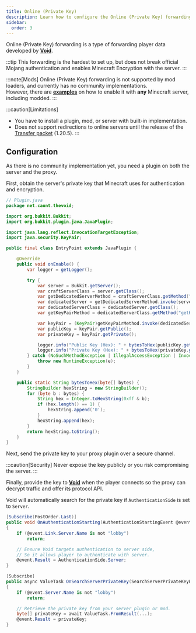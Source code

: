 ```yaml
---
title: Online (Private Key)
description: Learn how to configure the Online (Private Key) forwarding.
sidebar:
  order: 3
---
```


Online (Private Key) forwarding is a type of forwarding player data developed by [**Void**](https://github.com/caunt/Void).

:::tip
This forwarding is the hardest to set up, but does not break official Mojang authentication and enables Minecraft Encryption with the server.
:::

:::note[Mods]
Online (Private Key) forwarding is not supported by mod loaders, and currently has no community implementations.  
However, there are [**examples**](https://github.com/caunt/Void/blob/main/src/Servers/Bukkit/src/main/java/net/caunt/thevoid/EntryPoint.java) on how to enable it with **any** Minecraft server, including modded.
:::

:::caution[Limitations]
- You have to install a plugin, mod, or server with built-in implementation.
- Does not support redirections to online servers until the release of the [Transfer packet](https://minecraft.wiki/w/Java_Edition_protocol/Packets#Transfer_(configuration)) (1.20.5).
:::

## Configuration
As there is no community implementation yet, you need a plugin on both the server and the proxy.

First, obtain the server's private key that Minecraft uses for authentication and encryption.

```java
// Plugin.java
package net.caunt.thevoid;

import org.bukkit.Bukkit;
import org.bukkit.plugin.java.JavaPlugin;

import java.lang.reflect.InvocationTargetException;
import java.security.KeyPair;

public final class EntryPoint extends JavaPlugin {

    @Override
    public void onEnable() {
        var logger = getLogger();

        try {
            var server = Bukkit.getServer();
            var craftServerClass = server.getClass();
            var getDedicatedServerMethod = craftServerClass.getMethod("getServer");
            var dedicatedServer = getDedicatedServerMethod.invoke(server);
            var dedicatedServerClass = dedicatedServer.getClass();
            var getKeyPairMethod = dedicatedServerClass.getMethod("getKeyPair");

            var keyPair = (KeyPair)getKeyPairMethod.invoke(dedicatedServer);
            var publicKey = keyPair.getPublic();
            var privateKey = keyPair.getPrivate();

            logger.info("Public Key (Hex): " + bytesToHex(publicKey.getEncoded()));
            logger.info("Private Key (Hex): " + bytesToHex(privateKey.getEncoded()));
        } catch (NoSuchMethodException | IllegalAccessException | InvocationTargetException e) {
            throw new RuntimeException(e);
        }
    }

    public static String bytesToHex(byte[] bytes) {
        StringBuilder hexString = new StringBuilder();
        for (byte b : bytes) {
            String hex = Integer.toHexString(0xff & b);
            if (hex.length() == 1) {
                hexString.append('0');
            }
            hexString.append(hex);
        }
        return hexString.toString();
    }
}
```

Next, send the private key to your proxy plugin over a secure channel.

:::caution[Security]
Never expose the key publicly or you risk compromising the server.
:::

Finally, provide the key to [**Void**](https://github.com/caunt/Void) when the player connects so the proxy can decrypt traffic and offer its protocol API.

Void will automatically search for the private key if `AuthenticationSide` is set to `Server`.

```csharp
[Subscribe(PostOrder.Last)]
public void OnAuthenticationStarting(AuthenticationStartingEvent @event)
{
    if (@event.Link.Server.Name is not "lobby")
        return;

    // Ensure Void targets authentication to server side,
    // So it allows player to authenticate with server.
    @event.Result = AuthenticationSide.Server;
}

[Subscribe]
public async ValueTask OnSearchServerPrivateKey(SearchServerPrivateKeyEvent @event)
{
    if (@event.Server.Name is not "lobby")
        return;

    // Retrieve the private key from your server plugin or mod.
    byte[] privateKey = await ValueTask.FromResult(...);
    @event.Result = privateKey;
}
```
